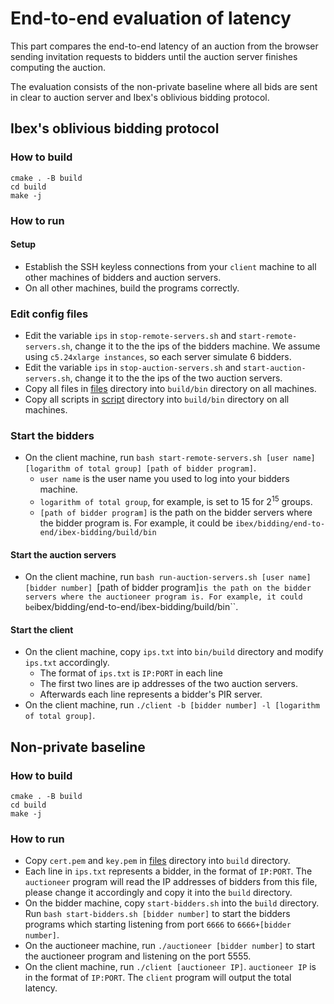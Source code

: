 # End-to-end evaluation of latency
This part compares the end-to-end latency of an auction from the browser sending
invitation requests to bidders until the auction server finishes computing the
auction.

The evaluation consists of the non-private baseline where all bids are sent in
clear to auction server and Ibex's oblivious bidding protocol.

## Ibex's oblivious bidding protocol
### How to build
```
cmake . -B build
cd build
make -j
```

### How to run

#### Setup
+ Establish the SSH keyless connections from your `client` machine to all other
  machines of bidders and auction servers.
+ On all other machines, build the programs correctly.

### Edit config files
+ Edit the variable `ips` in `stop-remote-servers.sh` and
  `start-remote-servers.sh`, change it to the the ips of the bidders
  machine. We assume using `c5.24xlarge instances`, so each server simulate 6
  bidders.
+ Edit the variable `ips` in `stop-auction-servers.sh` and
  `start-auction-servers.sh`, change it to the the ips of the two auction servers.
+ Copy all files in [files](../files/) directory into `build/bin` directory on
  all machines.
+ Copy all scripts in [script](./ibex/scripts/) directory into `build/bin`
  directory on all machines.

### Start the bidders
+ On the client machine, run `bash start-remote-servers.sh [user name]
  [logarithm of total group] [path of bidder program]`.
  + `user name` is the user name you used to log into your bidders machine.
  + `logarithm of total group`, for example, is set to 15 for $2^{15}$ groups.
  + `[path of bidder program]` is the path on the bidder servers where the
    bidder program is. For example, it could be `ibex/bidding/end-to-end/ibex-bidding/build/bin`

#### Start the auction servers
+ On the client machine, run `bash run-auction-servers.sh [user name] [bidder
  number] `[path of bidder program]` is the path on the bidder servers where the
  auctioneer program is. For example, it could be
  `ibex/bidding/end-to-end/ibex-bidding/build/bin``.

#### Start the client
+ On the client machine, copy `ips.txt` into `bin/build` directory and modify
  `ips.txt` accordingly.
    + The format of `ips.txt` is `IP:PORT` in each line
    + The first two lines are ip addresses of the two auction servers.
    + Afterwards each line represents a bidder's PIR server.
+ On the client machine, run `./client -b [bidder number] -l [logarithm of total
  group]`.

## Non-private baseline
### How to build
```
cmake . -B build
cd build
make -j
```

### How to run
+ Copy `cert.pem` and `key.pem` in [files](../files/) directory into `build` directory.
+ Each line in `ips.txt` represents a bidder, in the format of `IP:PORT`. The
  `auctioneer` program will read the IP addresses of bidders from this file, please
  change it accordingly and copy it into the `build` directory.
+ On the bidder machine, copy `start-bidders.sh` into the `build` directory. Run
  `bash start-bidders.sh [bidder number]` to start the bidders programs which
  starting listening from port `6666` to `6666+[bidder number]`.
+ On the auctioneer machine, run `./auctioneer [bidder number]` to start the
  auctioneer program and listening on the port 5555.
+ On the client machine, run `./client [auctioneer IP]`. `auctioneer IP` is in
  the format of `IP:PORT`. The `client` program will output the total latency.